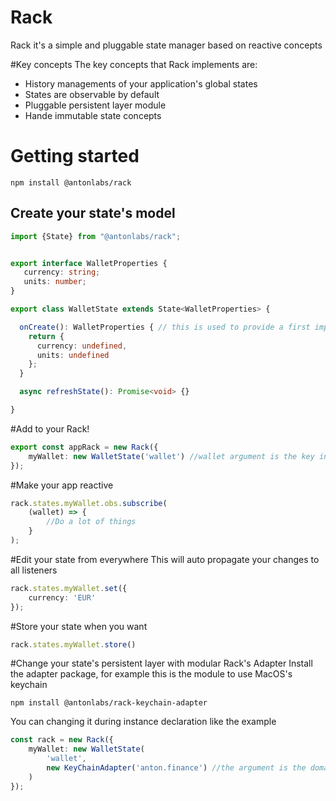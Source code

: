 # Rack
Rack it's a simple and pluggable state manager based on reactive concepts

#Key concepts
The key concepts that Rack implements are:
- History managements of your application's global states
- States are observable by default
- Pluggable persistent layer module
- Hande immutable state concepts

# Getting started

```
npm install @antonlabs/rack
```

## Create your state's model
```typescript 
import {State} from "@antonlabs/rack";


export interface WalletProperties {
   currency: string;
   units: number;
}

export class WalletState extends State<WalletProperties> {

  onCreate(): WalletProperties { // this is used to provide a first implementation of you state
    return {
      currency: undefined,
      units: undefined
    };
  }

  async refreshState(): Promise<void> {}

}

```

#Add to your Rack!

```typescript 
export const appRack = new Rack({
    myWallet: new WalletState('wallet') //wallet argument is the key in the persitent layer that contains the state content
});
```

#Make your app reactive
```typescript
rack.states.myWallet.obs.subscribe(
    (wallet) => {
        //Do a lot of things
    }
);
```

#Edit your state from everywhere
This will auto propagate your changes to all listeners
```typescript
rack.states.myWallet.set({
    currency: 'EUR'
});
```

#Store your state when you want
```typescript
rack.states.myWallet.store()
```

#Change your state's persistent layer with modular Rack's Adapter
Install the adapter package, for example this is the module to use MacOS's keychain

```npm install @antonlabs/rack-keychain-adapter```

You can changing it during instance declaration like the example
```typescript
const rack = new Rack({
    myWallet: new WalletState(
        'wallet', 
        new KeyChainAdapter('anton.finance') //the argument is the domain of our secrets
    )
});
```
